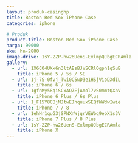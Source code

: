 ```yaml
---
layout: produk-casinghp
title: Boston Red Sox iPhone Case
categories: iphone

# Produk
product-title: Boston Red Sox iPhone Case
harga: 90000
sku: hn-2880
image-drive: 1sY-2ZP-hw26UenS-ExlmpQJbgECRAmla
gallery:
  - url: 1X6CO4UXx6n3ltAEsBJVSCRlOgph1qSuB
    title: iPhone 5 / 5s / SE
  - url: 1j-7S-0fvj_Twi0C5wD3e1HSjVioDXdIL
    title: iPhone 6 / 6s
  - url: 1gfnMy58qiSCxAQ7EjAmol7vS0mmtQXnV
    title: iPhone 6 Plus / 6s Plus
  - url: 1_F15Y8CBjMJtwEJhquuxSEQtWWdwIwie
    title: iPhone 7 / 8
  - url: 1ehHr1quG3jSPNXnWjgrVEWbq9ebX1s3V
    title: iPhone 7 Plus / 8 Plus
  - url: 1sY-2ZP-hw26UenS-ExlmpQJbgECRAmla
    title: iPhone X
---
```

